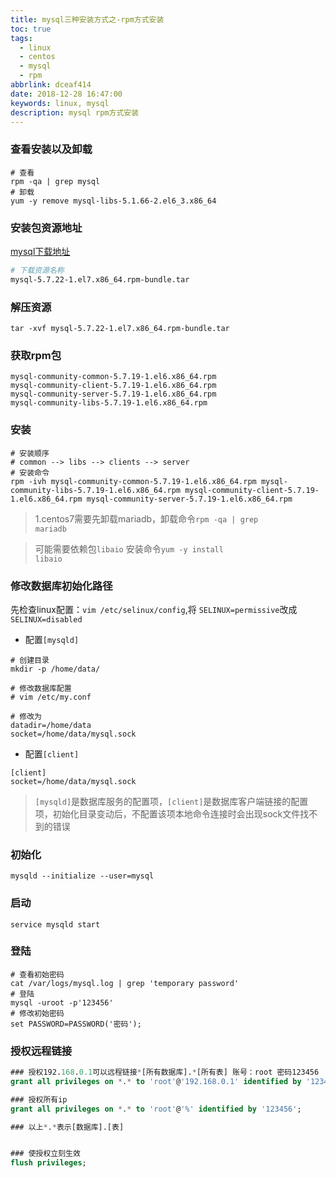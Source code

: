 ```yaml
---
title: mysql三种安装方式之-rpm方式安装
toc: true
tags:
  - linux
  - centos
  - mysql
  - rpm
abbrlink: dceaf414
date: 2018-12-28 16:47:00
keywords: linux, mysql
description: mysql rpm方式安装
---
```


### 查看安装以及卸载
``` shell
# 查看
rpm -qa | grep mysql
# 卸载
yum -y remove mysql-libs-5.1.66-2.el6_3.x86_64
```

### 安装包资源地址

[<i class="fa fa-download"></i>mysql下载地址](https://dev.mysql.com/downloads/mysql/)

``` bash
# 下载资源名称
mysql-5.7.22-1.el7.x86_64.rpm-bundle.tar
```
<!--more-->


### 解压资源

```
tar -xvf mysql-5.7.22-1.el7.x86_64.rpm-bundle.tar 
```

### 获取rpm包

```
mysql-community-common-5.7.19-1.el6.x86_64.rpm
mysql-community-client-5.7.19-1.el6.x86_64.rpm
mysql-community-server-5.7.19-1.el6.x86_64.rpm
mysql-community-libs-5.7.19-1.el6.x86_64.rpm
```

### 安装

```
# 安装顺序
# common --> libs --> clients --> server
# 安装命令
rpm -ivh mysql-community-common-5.7.19-1.el6.x86_64.rpm mysql-community-libs-5.7.19-1.el6.x86_64.rpm mysql-community-client-5.7.19-1.el6.x86_64.rpm mysql-community-server-5.7.19-1.el6.x86_64.rpm
```
> 1.centos7需要先卸载mariadb，卸载命令<code>rpm -qa | grep mariadb</code>

> 可能需要依赖包<code>libaio</code>
> 安装命令<code>yum -y install libaio</code>

### 修改数据库初始化路径

先检查linux配置：<code>vim /etc/selinux/config</code>,将
<code>SELINUX=permissive</code>改成<code>SELINUX=disabled</code>

+ 配置`[mysqld]`
```  shell
# 创建目录
mkdir -p /home/data/

# 修改数据库配置
# vim /etc/my.conf

# 修改为
datadir=/home/data
socket=/home/data/mysql.sock
````

+ 配置`[client]`

```
[client]
socket=/home/data/mysql.sock

```
> `[mysqld]`是数据库服务的配置项，`[client]`是数据库客户端链接的配置项，初始化目录变动后，不配置该项本地命令连接时会出现sock文件找不到的错误


### 初始化

``` shell
mysqld --initialize --user=mysql
```
### 启动
```
service mysqld start
```

### 登陆
```
# 查看初始密码
cat /var/logs/mysql.log | grep 'temporary password'
# 登陆
mysql -uroot -p'123456'
# 修改初始密码
set PASSWORD=PASSWORD('密码');
```

### 授权远程链接

``` sql
### 授权192.168.0.1可以远程链接*[所有数据库].*[所有表] 账号：root 密码123456
grant all privileges on *.* to 'root'@'192.168.0.1' identified by '123456';

### 授权所有ip
grant all privileges on *.* to 'root'@'%' identified by '123456';

### 以上*.*表示[数据库].[表]


### 使授权立刻生效
flush privileges;
```
